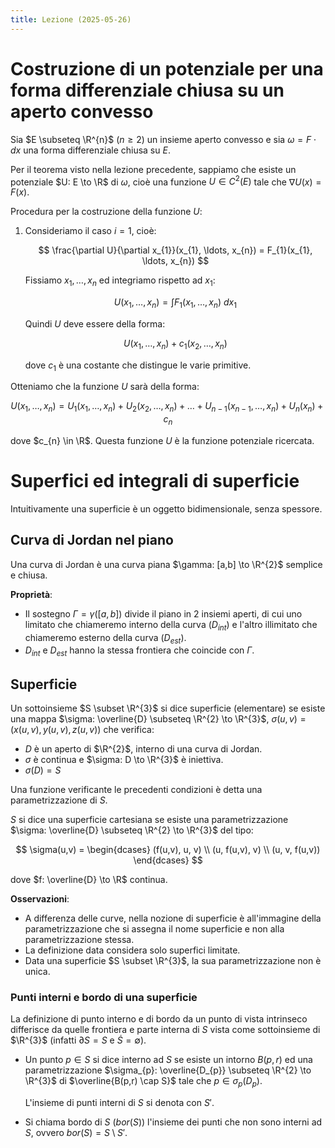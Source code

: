 ```yaml
---
title: Lezione (2025-05-26)
---
```


# Costruzione di un potenziale per una forma differenziale chiusa su un aperto convesso

Sia $E \subseteq \R^{n}$ ($n \geq 2$) un insieme aperto convesso e sia
$\omega = F \cdot dx$ una forma differenziale chiusa su $E$.

Per il teorema visto nella lezione precedente, sappiamo che esiste un potenziale
$U: E \to \R$ di $\omega$, cioè una funzione $U \in C^{2}(E)$ tale che
$\nabla U(x) = F(x)$.

Procedura per la costruzione della funzione $U$:

1. Consideriamo il caso $i=1$, cioè:

   $$
   \frac{\partial U}{\partial x_{1}}(x_{1}, \ldots, x_{n}) = F_{1}(x_{1}, \ldots, x_{n})
   $$

   Fissiamo $x_{1}, \ldots, x_{n}$ ed integriamo rispetto ad $x_{1}$:

   $$
   U(x_{1}, \ldots, x_{n}) = \int F_{1}(x_{1}, \ldots, x_{n})\ dx_{1}
   $$

   Quindi $U$ deve essere della forma:

   $$
   U(x_{1}, \ldots, x_{n}) + c_{1}(x_{2}, \ldots, x_{n})
   $$

   dove $c_{1}$ è una costante che distingue le varie primitive.

Otteniamo che la funzione $U$ sarà della forma:

$$
U(x_{1}, \ldots, x_{n}) = U_{1}(x_{1}, \ldots, x_{n}) + U_{2}(x_{2}, \ldots, x_{n}) + \ldots + U_{n-1}(x_{n-1}, \ldots, x_{n}) + U_{n}(x_{n}) + c_{n}
$$

dove $c_{n} \in \R$. Questa funzione $U$ è la funzione potenziale ricercata.

# Superfici ed integrali di superficie

Intuitivamente una superficie è un oggetto bidimensionale, senza spessore.

## Curva di Jordan nel piano

Una curva di Jordan è una curva piana $\gamma: [a,b] \to \R^{2}$ semplice e
chiusa.

**Proprietà**:

- Il sostegno $\Gamma = \gamma([a,b])$ divide il piano in 2 insiemi aperti, di
  cui uno limitato che chiameremo interno della curva ($D_{int}$) e l'altro
  illimitato che chiameremo esterno della curva ($D_{est}$).
- $D_{int}$ e $D_{est}$ hanno la stessa frontiera che coincide con $\Gamma$.

## Superficie

Un sottoinsieme $S \subset \R^{3}$ si dice superficie (elementare) se esiste una
mappa $\sigma: \overline{D} \subseteq \R^{2} \to \R^{3}$,
$\sigma(u,v) = (x(u,v),y(u,v),z(u,v))$ che verifica:

- $D$ è un aperto di $\R^{2}$, interno di una curva di Jordan.
- $\sigma$ è continua e $\sigma: D \to \R^{3}$ è iniettiva.
- $\sigma(D) = S$

Una funzione verificante le precedenti condizioni è detta una parametrizzazione
di $S$.

$S$ si dice una superficie cartesiana se esiste una parametrizzazione
$\sigma: \overline{D} \subseteq \R^{2} \to \R^{3}$ del tipo:

$$
\sigma(u,v) = \begin{dcases}
(f(u,v), u, v) \\
(u, f(u,v), v) \\
(u, v, f(u,v))
\end{dcases}
$$

dove $f: \overline{D} \to \R$ continua.

**Osservazioni**:

- A differenza delle curve, nella nozione di superficie è all'immagine della
  parametrizzazione che si assegna il nome superficie e non alla
  parametrizzazione stessa.
- La definizione data considera solo superfici limitate.
- Data una superficie $S \subset \R^{3}$, la sua parametrizzazione non è unica.

### Punti interni e bordo di una superficie

La definizione di punto interno e di bordo da un punto di vista intrinseco
differisce da quelle frontiera e parte interna di $S$ vista come sottoinsieme di
$\R^{3}$ (infatti $\partial S = S$ e $\dot{S} = \emptyset$).

- Un punto $p \in S$ si dice interno ad $S$ se esiste un intorno $B(p,r)$ ed una
  parametrizzazione $\sigma_{p}: \overline{D_{p}} \subseteq \R^{2} \to \R^{3}$
  di $\overline{B(p,r) \cap S}$ tale che $p \in \sigma_{p}(D_{p})$.

  L'insieme di punti interni di $S$ si denota con $S'$.

- Si chiama bordo di $S$ ($bor(S)$) l'insieme dei punti che non sono interni ad
  $S$, ovvero $bor(S) = S \setminus S'$.
